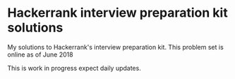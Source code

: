 # Hackerrank interview preparation kit solutions
My solutions to Hackerrank's interview preparation kit.
This problem set is online as of June 2018



This is work in progress expect daily updates.
